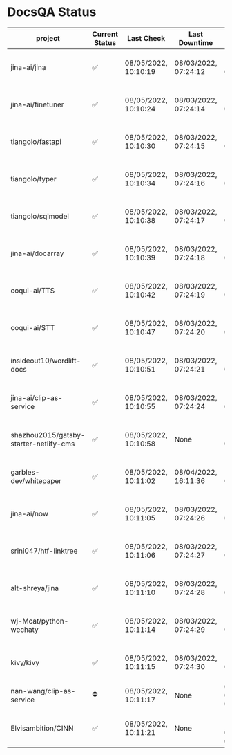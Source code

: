 # DocsQA Status

|               project                |Current Status|     Last Check     |   Last Downtime    |              % Uptime              |
|--------------------------------------|--------------|--------------------|--------------------|------------------------------------|
|jina-ai/jina                          |✅            |08/05/2022, 10:10:19|08/03/2022, 07:24:12|117.935 (since 07/29/2022, 16:38:18)|
|jina-ai/finetuner                     |✅            |08/05/2022, 10:10:24|08/03/2022, 07:24:14|117.942 (since 07/29/2022, 16:38:18)|
|tiangolo/fastapi                      |✅            |08/05/2022, 10:10:30|08/03/2022, 07:24:15|117.950 (since 07/29/2022, 16:38:18)|
|tiangolo/typer                        |✅            |08/05/2022, 10:10:34|08/03/2022, 07:24:16|117.952 (since 07/29/2022, 16:38:18)|
|tiangolo/sqlmodel                     |✅            |08/05/2022, 10:10:38|08/03/2022, 07:24:17|117.954 (since 07/29/2022, 16:38:18)|
|jina-ai/docarray                      |✅            |08/05/2022, 10:10:39|08/03/2022, 07:24:18|117.955 (since 07/29/2022, 16:38:18)|
|coqui-ai/TTS                          |✅            |08/05/2022, 10:10:42|08/03/2022, 07:24:19|117.957 (since 07/29/2022, 16:38:18)|
|coqui-ai/STT                          |✅            |08/05/2022, 10:10:47|08/03/2022, 07:24:20|117.961 (since 07/29/2022, 16:38:18)|
|insideout10/wordlift-docs             |✅            |08/05/2022, 10:10:51|08/03/2022, 07:24:21|117.965 (since 07/29/2022, 16:38:18)|
|jina-ai/clip-as-service               |✅            |08/05/2022, 10:10:55|08/03/2022, 07:24:24|117.973 (since 07/29/2022, 16:38:18)|
|shazhou2015/gatsby-starter-netlify-cms|✅            |08/05/2022, 10:10:58|None                |100.000 (since 08/03/2022, 10:30:18)|
|garbles-dev/whitepaper                |✅            |08/05/2022, 10:11:02|08/04/2022, 16:11:36|112.237 (since 07/29/2022, 16:38:18)|
|jina-ai/now                           |✅            |08/05/2022, 10:11:05|08/03/2022, 07:24:26|117.976 (since 07/29/2022, 16:38:18)|
|srini047/htf-linktree                 |✅            |08/05/2022, 10:11:06|08/03/2022, 07:24:27|120.098 (since 07/31/2022, 18:29:28)|
|alt-shreya/jina                       |✅            |08/05/2022, 10:11:10|08/03/2022, 07:24:28|117.980 (since 07/29/2022, 16:38:18)|
|wj-Mcat/python-wechaty                |✅            |08/05/2022, 10:11:14|08/03/2022, 07:24:29|117.982 (since 07/29/2022, 16:38:18)|
|kivy/kivy                             |✅            |08/05/2022, 10:11:15|08/03/2022, 07:24:30|117.983 (since 07/29/2022, 16:38:18)|
|nan-wang/clip-as-service              |⛔️           |08/05/2022, 10:11:17|None                |0.000 (since 08/04/2022, 05:17:56)  |
|Elvisambition/CINN                    |✅            |08/05/2022, 10:11:21|None                |100.000 (since 08/04/2022, 07:09:50)|
